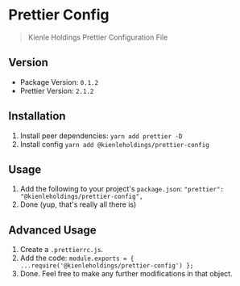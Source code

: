 # Prettier Config

> Kienle Holdings Prettier Configuration File

## Version

- Package Version: `0.1.2`
- Prettier Version: `2.1.2`

## Installation

1. Install peer dependencies: `yarn add prettier -D`
1. Install config `yarn add @kienleholdings/prettier-config`

## Usage

1. Add the following to your project's `package.json`:
   `"prettier": "@kienleholdings/prettier-config",`
1. Done (yup, that's really all there is)

## Advanced Usage

1. Create a `.prettierrc.js`.
1. Add the code: `module.exports = { ...require('@kienleholdings/prettier-config') };`
1. Done. Feel free to make any further modifications in that object.
